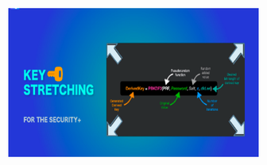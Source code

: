 
<img src="https://github.com/Innocentsax/alx-backend-user-data/blob/main/Screenshot%202023-11-01%20at%2012.58.39%20PM.png" width="900" height="300">

<!--
[Business Planning](https://drive.google.com/file/d/1reSMoPFhU5WsovU2xaYMck2tbQNK9A_E/view)..
-->
